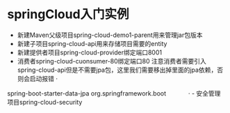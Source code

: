 # springCloud入门实例
- 新建Maven父级项目spring-cloud-demo1-parent用来管理jar包版本
- 新建子项目spring-cloud-api用来存储项目需要的entity
- 新建提供者项目spring-cloud-provider绑定端口8001
- 消费者spring-cloud-cuonsumer-80绑定端口80
注意消费者需要引入spring-cloud-api但是不需要jpa包，这里我们需要移出掉里面的jpa依赖，否则会启动报错
·
<exclusions>
                <exclusion>
                    <artifactId>spring-boot-starter-data-jpa</artifactId>
                    <groupId>org.springframework.boot</groupId>
                </exclusion>
            </exclusions>
·
- 安全管理项目spring-cloud-security
